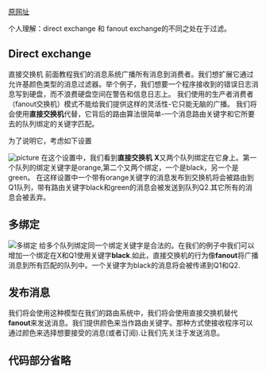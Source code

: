[原网址](https://www.rabbitmq.com/tutorials/tutorial-four-spring-amqp.html)

个人理解：direct exchange 和 fanout exchange的不同之处在于过滤。


## Direct exchange
直接交换机
前面教程我们的消息系统广播所有消息到消费者。我们想扩展它通过允许基颜色类型的消息过滤器。举个例子，我们想要一个程序接收到的错误日志消息写到硬盘，而不浪费硬盘空间在警告和信息日志上。
我们使用的生产者消费者（fanout交换机）模式不能给我们提供这样的灵活性-它只能无脑的广播。
我们将会使用**直接交换机**代替，它背后的路由算法很简单-一个消息路由关键字和它所要去的队列绑定的关键字匹配。

为了说明它，考虑如下设置

![picture](https://www.rabbitmq.com/img/tutorials/direct-exchange.png)
在这个设置中，我们看到**直接交换机** **X**又两个队列绑定在它身上。第一个队列的绑定关键字是orange,第二个又两个绑定，一个是black，另一个是green。
在这样设置中一个带有orange关键字的消息发布到交换机将会被路由到Q1队列，带有路由关键字black和green的消息会被发送到队列Q2.其它所有的消息会被丢弃。
## 多绑定

![多绑定](https://www.rabbitmq.com/img/tutorials/direct-exchange-multiple.png)
给多个队列绑定同一个绑定关键字是合法的。在我们的例子中我们可以增加一个绑定在X和Q1使用关键字**black**.如此，直接交换机的行为像**fanout**将广播消息到所有匹配的队列中。一个关键字为black的消息将会被传递到Q1和Q2.

## 发布消息
我们将会使用这种模型在我们的路由系统中，我们将会使用直接交换机替代**fanout**来发送消息。我们提供颜色来当作路由关键字。那种方式使接收程序可以通过颜色来选择想要接受的消息(或者订阅).让我们先关注于发送消息。

## 代码部分省略



